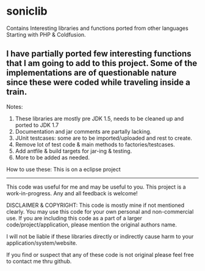 # soniclib
Contains Interesting libraries and functions ported from other languages
Starting with PHP & Coldfusion.

I have partially ported few interesting functions that I am going to add to this project. 
Some of the implementations are of questionable nature since these were coded while traveling inside a train. 
---------------------------

Notes:
1. These libraries are mostly pre JDK 1.5, needs to be cleaned up and ported to JDK 1.7
2. Documentation and jar comments are partally lacking.
3. JUnit testcases: some are to be imported/uploaded and rest to create.
4. Remove lot of test code & main methods to factories/testcases.
5. Add antfile & build targets for jar-ing & testing.
5. More to be added as needed.

How to use these:
This is on a eclipse project 















--------------------------------------------
This code was useful for me and may be useful to you. This project is a work-in-progress. Any and all feedback is welcome! 

DISCLAIMER & COPYRIGHT:
This code is mostly mine if not mentioned clearly. You may use this code for your own personal and non-commercial use. If you are including this code as a part of a larger code/project/application, please mention the original authors name.

I will not be liable if these libraries directly or indirectly cause harm to your application/system/website.

If you find or suspect that any of these code is not original please feel free to contact me thru github.